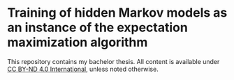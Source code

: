 # Training of hidden Markov models as an instance of the expectation maximization algorithm

This repository contains my bachelor thesis. All content is available under
[CC BY-ND 4.0 International](https://creativecommons.org/licenses/by-nd/4.0/),
unless noted otherwise.
